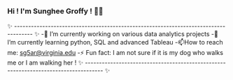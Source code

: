 ### Hi ! I'm Sunghee Groffy ! 👋😄



✨ ------------------------------------------------------------------------------------ ✨
-🔭 I’m currently working on various data analytics projects
-🌱 I’m currently learning python, SQL and advanced Tableau
-📫How to reach me: sg5ar@virginia.edu
-⚡ Fun fact: I am not sure if it is my dog who walks me or I am walking her !
✨ ------------------------------------------------------------------------------------ ✨
